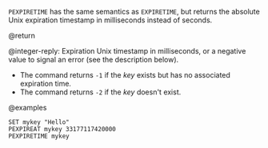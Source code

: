 `PEXPIRETIME` has the same semantics as `EXPIRETIME`, but returns the absolute Unix expiration timestamp in milliseconds instead of seconds.

@return

@integer-reply: Expiration Unix timestamp in milliseconds, or a negative value to signal an error (see the description below).

* The command returns `-1` if the _key_ exists but has no associated expiration time.
* The command returns `-2` if the _key_ doesn't exist.

@examples

```cli
SET mykey "Hello"
PEXPIREAT mykey 33177117420000
PEXPIRETIME mykey
```
